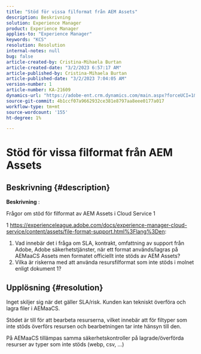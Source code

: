 ```yaml
---
title: "Stöd för vissa filformat från AEM Assets"
description: Beskrivning
solution: Experience Manager
product: Experience Manager
applies-to: "Experience Manager"
keywords: "KCS"
resolution: Resolution
internal-notes: null
bug: false
article-created-by: Cristina-Mihaela Burtan
article-created-date: "3/2/2023 6:57:17 AM"
article-published-by: Cristina-Mihaela Burtan
article-published-date: "3/2/2023 7:04:05 AM"
version-number: 1
article-number: KA-21609
dynamics-url: "https://adobe-ent.crm.dynamics.com/main.aspx?forceUCI=1&pagetype=entityrecord&etn=knowledgearticle&id=c6f5c371-c7b8-ed11-83fe-6045bd006793"
source-git-commit: 4b1ccf07a9662932ce381e8797aa8eee0177a017
workflow-type: tm+mt
source-wordcount: '155'
ht-degree: 1%

---
```


# Stöd för vissa filformat från AEM Assets

## Beskrivning {#description}


<b>Beskrivning</b> : 

Frågor om stöd för filformat av AEM Assets i Cloud Service 1

1 https://experienceleague.adobe.com/docs/experience-manager-cloud-service/content/assets/file-format-support.html%3Flang%3Den:

1) Vad innebär det i fråga om SLA, kontrakt, omfattning av support från Adobe, Adobe säkerhetstjänster, när ett format används/lagras på AEMaaCS Assets men formatet officiellt inte stöds av AEM Assets?
2) Vilka är riskerna med att använda resursfilformat som inte stöds i molnet enligt dokument 1?


## Upplösning {#resolution}


Inget skiljer sig när det gäller SLA/risk. Kunden kan tekniskt överföra och lagra filer i AEMaaCS.

Stödet är till för att bearbeta resurserna, vilket innebär att för filtyper som inte stöds överförs resursen och bearbetningen tar inte hänsyn till den.

På AEMaaCS tillämpas samma säkerhetskontroller på lagrade/överförda resurser av typer som inte stöds (webp, csv, ...)
